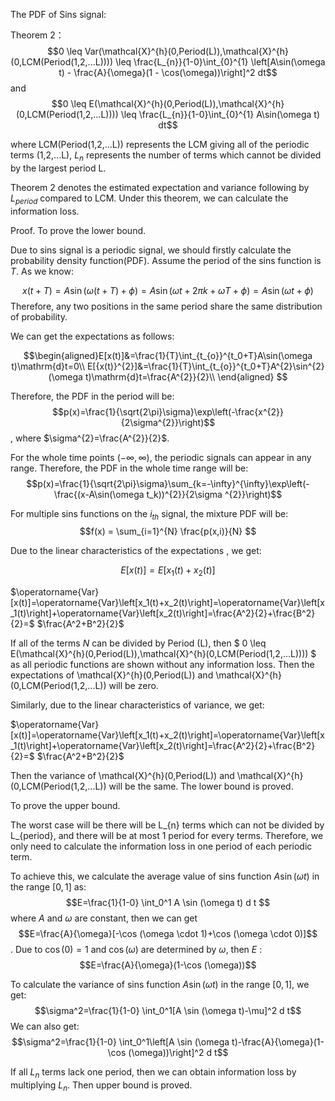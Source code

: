 The PDF of Sins signal:

Theorem 2：
$$0 \leq Var(\mathcal{X}^{h}(0,Period(L)),\mathcal{X}^{h}(0,LCM(Period(1,2,...L)))) \leq \frac{L_{n}}{1-0}\int_{0}^{1} \left[A\sin(\omega t) - \frac{A}{\omega}(1 - \cos(\omega))\right]^2 dt$$
and
$$0 \leq E(\mathcal{X}^{h}(0,Period(L)),\mathcal{X}^{h}(0,LCM(Period(1,2,...L)))) \leq \frac{L_{n}}{1-0}\int_{0}^{1} A\sin(\omega t) dt$$

where LCM(Period(1,2,...L)) represents the LCM giving all of the periodic terms (1,2,...L), $L_{n}$ represents the number of terms which cannot be divided by the largest period L.

Theorem 2 denotes the estimated expectation and variance following by $L_{period}$ compared to LCM. Under this theorem, we can calculate the information loss.

Proof.
To prove the lower bound. 

Due to sins signal is a periodic signal, we should firstly calculate the probability density function(PDF). Assume the period of the sins function is $T$.
As we know:

$$x(t+T)=A\sin(\omega(t+T)+\phi)=A\sin(\omega t+2\pi k +\omega T+\phi)=A\sin(\omega t+\phi)$$
Therefore, any two positions in the same period share the same distribution of probability.

We can get the expectations as follows:

$$\begin{aligned}E[x(t)]&=\frac{1}{T}\int_{t_{o}}^{t_0+T}A\sin(\omega t)\mathrm{d}t=0\\
E[{x(t)}^{2}]&=\frac{1}{T}\int_{t_{o}}^{t_0+T}A^{2}\sin^{2}(\omega t)\mathrm{d}t=\frac{A^{2}}{2}\\
\end{aligned} $$

Therefore, the PDF in the period will be:
$$p(x)=\frac{1}{\sqrt{2\pi}\sigma}\exp\left(-\frac{x^{2}}{2\sigma^{2}}\right)$$, where $\sigma^{2}=\frac{A^{2}}{2}$.

For the whole time points $(-\infty,\infty)$, the periodic signals can appear in any range. Therefore, the PDF in the whole time range will be:
$$p(x)=\frac{1}{\sqrt{2\pi}\sigma}\sum_{k=-\infty}^{\infty}\exp\left(-\frac{(x-A\sin(\omega t_k))^{2}}{2\sigma ^{2}}\right)$$

For multiple sins functions on the $i_{th}$ signal, the mixture PDF will be:
$$f(x) = \sum_{i=1}^{N} \frac{p(x,i)}{N} $$

Due to the linear characteristics of the expectations , we get:

 $$E[x(t)]=E\left[x_1(t)+x_2(t)\right]$$
 
$\operatorname{Var}[x(t)]=\operatorname{Var}\left[x_1(t)+x_2(t)\right]=\operatorname{Var}\left[x_1(t)\right]+\operatorname{Var}\left[x_2(t)\right]=\frac{A^2}{2}+\frac{B^2}{2}=$ $\frac{A^2+B^2}{2}$

If all of the terms $N$ can be divided by Period (L), then  $ 0 \leq E(\mathcal{X}^{h}(0,Period(L)),\mathcal{X}^{h}(0,LCM(Period(1,2,...L)))) $ as all periodic functions are shown without any information loss. Then the expectations of \mathcal{X}^{h}(0,Period(L)) and \mathcal{X}^{h}(0,LCM(Period(1,2,...L)) will be zero.

Similarly, due to the linear characteristics of variance, we get:

$\operatorname{Var}[x(t)]=\operatorname{Var}\left[x_1(t)+x_2(t)\right]=\operatorname{Var}\left[x_1(t)\right]+\operatorname{Var}\left[x_2(t)\right]=\frac{A^2}{2}+\frac{B^2}{2}=$ $\frac{A^2+B^2}{2}$

Then the variance of \mathcal{X}^{h}(0,Period(L)) and \mathcal{X}^{h}(0,LCM(Period(1,2,...L)) will be the same. The lower bound is proved.

To prove the upper bound.

The worst case will be there will be L_{n} terms which can not be divided by L_{period}, and there will be at most 1 period for every terms.
Therefore, we only need to calculate the information loss in one period of each periodic term.

To achieve this, we calculate the average value of sins function $A \sin (\omega t)$ in the range $[0,1]$ as:
$$E=\frac{1}{1-0} \int_0^1 A \sin (\omega t) d t $$
 where $A$ and $\omega$ are constant, then we can get
$$E=\frac{A}{\omega}[-\cos (\omega \cdot 1)+\cos (\omega \cdot 0)]$$.
Due to $\cos (0)=1$ and $\cos (\omega)$ are determined by $\omega$, then $E$ :
$$E=\frac{A}{\omega}(1-\cos (\omega))$$

To calculate the variance of sins function $A \sin (\omega t)$ in the range $[0,1]$, we get:
$$\sigma^2=\frac{1}{1-0} \int_0^1[A \sin (\omega t)-\mu]^2 d t$$
We can also get:
$$\sigma^2=\frac{1}{1-0} \int_0^1\left[A \sin (\omega t)-\frac{A}{\omega}(1-\cos (\omega))\right]^2 d t$$

If all $L_{n}$ terms lack one period, then we can obtain information loss by multiplying $L_{n}$.
Then upper bound is proved.

